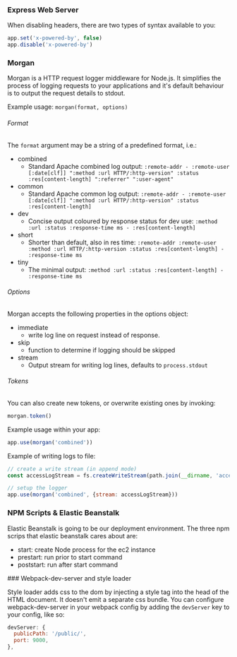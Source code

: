 ### Express Web Server

When disabling headers, there are two types of syntax available to you:

```js
app.set('x-powered-by', false)
app.disable('x-powered-by')
```


### Morgan
Morgan is a HTTP request logger middleware for Node.js. It simplifies the process of logging requests to your applications and it's default behaviour is to output the request details to stdout.

Example usage:
`morgan(format, options)`

###### Format
The `format` argument may be a string of a predefined format, i.e.:

- combined
  - Standard Apache combined log output: `:remote-addr - :remote-user [:date[clf]] ":method :url HTTP/:http-version" :status :res[content-length] ":referrer" ":user-agent"`
- common
  - Standard Apache common log output: `:remote-addr - :remote-user [:date[clf]] ":method :url HTTP/:http-version" :status :res[content-length]`
- dev
  - Concise output coloured by response status for dev use: `:method :url :status :response-time ms - :res[content-length]`
- short
  - Shorter than default, also in res time: `:remote-addr :remote-user :method :url HTTP/:http-version :status :res[content-length] - :response-time ms`
- tiny
  - The minimal output: `:method :url :status :res[content-length] - :response-time ms`

###### Options
Morgan accepts the following properties in the options object:
- immediate
  - write log line on request instead of response.
- skip
  - function to determine if logging should be skipped
- stream
  - Output stream for writing log lines, defaults to `process.stdout`

###### Tokens
You can also create new tokens, or overwrite existing ones by invoking:
```js
morgan.token()
```
Example usage within your app:
```js
app.use(morgan('combined'))
```

Example of writing logs to file:

```js
// create a write stream (in append mode)
const accessLogStream = fs.createWriteStream(path.join(__dirname, 'access.log'), {flags: 'a'})

// setup the logger
app.use(morgan('combined', {stream: accessLogStream}))
```

### NPM Scripts & Elastic Beanstalk

Elastic Beanstalk is going to be our deployment environment. The three npm scrips that elastic beanstalk cares about are:

- start: create Node process for the ec2 instance
- prestart: run prior to start command
- poststart: run after start command

### Webpack-dev-server and style loader

Style loader adds css to the dom by injecting a style tag into the head of the HTML document. It doesn't emit a separate css bundle. You can configure webpack-dev-server in your webpack config by adding the `devServer` key to your config, like so:

```js
devServer: {
  publicPath: '/public/',
  port: 9000,
},
```